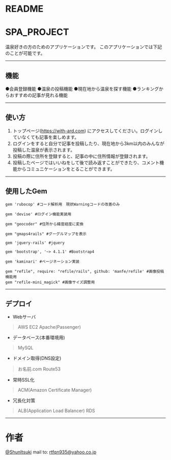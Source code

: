 # README


# SPA_PROJECT
温泉好きの方のためのアプリケーションです。
このアプリケーションでは下記のことが可能です。

---

## 機能

●会員登録機能
●温泉の投稿機能
●現在地から温泉を探す機能
●ランキングからおすすめの記事が見れる機能

---

## 使い方

1. トップページ(https://with-ard.com) にアクセスしてください。ログインしていなくても記事を楽しめます。
2. ログインをすると自分で記事を投稿したり、現在地から3km以内のみんなが投稿した温泉が表示されます。
3. 投稿の際に住所を登録すると、記事の中に住所情報が登録されます。
4. 投稿したページではいいねをして後で読み返すことができたり、コメント機能からコミュニケーションをとることができます。

---

## 使用したGem

```
gem 'rubocop' #コード解析用　現状Warningコードの改善のみ
```
```
gem 'devise' #ログイン機能実装用
```
```
gem "geocoder" #住所から緯度経度に変換

gem "gmaps4rails" #グーグルマップを表示
```
```
gem 'jquery-rails' #jquery
```
```
gem 'bootstrap', '~> 4.1.1' #Bootstrap4
```
```
gem 'kaminari' #ページネーション実装
```
```
gem "refile", require: "refile/rails", github: 'manfe/refile' #画像投稿機能用
gem "refile-mini_magick" #画像サイズ調整用
```

---

## デプロイ

- Webサーバ
> AWS EC2 Apache(Passenger)
- データベース(本番環境用)
> MySQL
- ドメイン取得(DNS設定)
> お名前.com Route53
- 常時SSL化
> ACM(Amazon Certificate Manager)
- 冗長化対策
> ALB(Application Load Balancer) RDS

---


# 作者

[@ShunItsuki](https://twitter.com/ShunItsuki)
mail to: rtfqn935@yahoo.co.jp